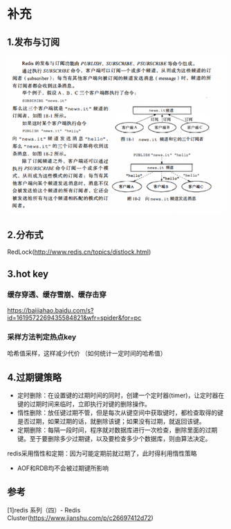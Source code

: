 # 补充
## 1.发布与订阅
![avatar](img/7.1.png)

## 2.分布式
RedLock(http://www.redis.cn/topics/distlock.html)

## 3.hot key
### 缓存穿透、缓存雪崩、缓存击穿
https://baijiahao.baidu.com/s?id=1619572269435584821&wfr=spider&for=pc

### 采样方法判定热点key
哈希值采样，这样减少代价
（如何统计一定时间的哈希值）

## 4.过期键策略
* 定时删除：在设置键的过期时间的同时，创建一个定时器(timer)，让定时器在键的过期时间来临时，立即执行对键的删除操作。
* 惰性删除：放任键过期不管，但是每次从键空间中获取键时，都检查取得的键是否过期，如果过期的话，就删除该键；如果没有过期，就返回该键。
* 定期删除：每隔一段时间，程序就对数据库进行一次检查，删除里面的过期键。至于要删除多少过期键，以及要检查多少个数据库，则由算法决定。

redis采用惰性和定期：因为可能定期前就过期了，此时得利用惰性策略

* AOF和RDB均不会被过期键所影响

## 参考
[1]redis 系列（四）- Redis Cluster(https://www.jianshu.com/p/c26697412d72)